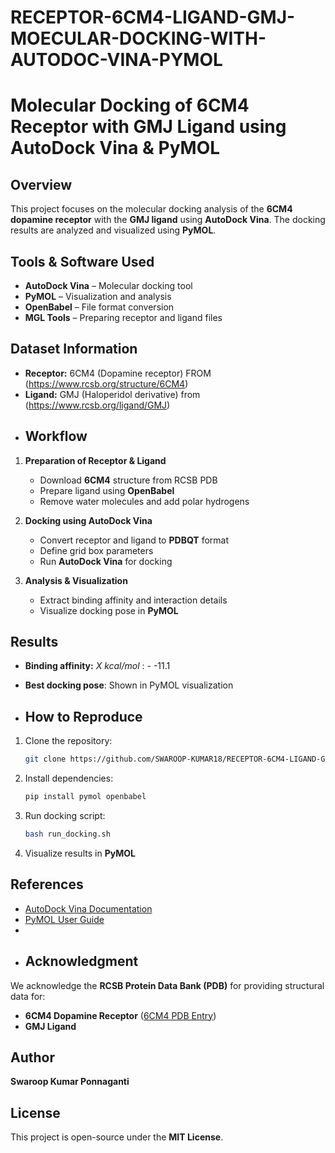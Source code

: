 # RECEPTOR-6CM4-LIGAND-GMJ-MOECULAR-DOCKING-WITH-AUTODOC-VINA-PYMOL
# Molecular Docking of 6CM4 Receptor with GMJ Ligand using AutoDock Vina & PyMOL

## Overview
This project focuses on the molecular docking analysis of the **6CM4 dopamine receptor** with the **GMJ ligand** using **AutoDock Vina**. The docking results are analyzed and visualized using **PyMOL**.

## Tools & Software Used
- **AutoDock Vina** – Molecular docking tool
- **PyMOL** – Visualization and analysis
- **OpenBabel** – File format conversion
- **MGL Tools** – Preparing receptor and ligand files

## Dataset Information
- **Receptor:** 6CM4 (Dopamine receptor) FROM  (https://www.rcsb.org/structure/6CM4)
- **Ligand:** GMJ (Haloperidol derivative) from (https://www.rcsb.org/ligand/GMJ)
- ## Workflow
1. **Preparation of Receptor & Ligand**
   - Download **6CM4** structure from RCSB PDB
   - Prepare ligand using **OpenBabel**
   - Remove water molecules and add polar hydrogens

2. **Docking using AutoDock Vina**
   - Convert receptor and ligand to **PDBQT** format
   - Define grid box parameters
   - Run **AutoDock Vina** for docking

3. **Analysis & Visualization**
   - Extract binding affinity and interaction details
   - Visualize docking pose in **PyMOL**

## Results
- **Binding affinity:** _X kcal/mol_ : -  -11.1    
- **Best docking pose**: Shown in PyMOL visualization

- ## How to Reproduce
1. Clone the repository:
   ```bash
   git clone https://github.com/SWAROOP-KUMAR18/RECEPTOR-6CM4-LIGAND-GMJ-MOECULAR-DOCKING-WITH-AUTODOC-VINA-PYMOL.git
   ```
2. Install dependencies:
   ```bash
   pip install pymol openbabel
   ```
3. Run docking script:
   ```bash
   bash run_docking.sh
   ```
4. Visualize results in **PyMOL**

## References
- [AutoDock Vina Documentation](http://vina.scripps.edu/)
- [PyMOL User Guide](https://pymol.org/)
- 
- ## Acknowledgment
We acknowledge the **RCSB Protein Data Bank (PDB)** for providing structural data for:
- **6CM4 Dopamine Receptor** ([6CM4 PDB Entry](https://www.rcsb.org/structure/6CM4))
- **GMJ Ligand**

## Author
**Swaroop Kumar Ponnaganti**

## License
This project is open-source under the **MIT License**.

